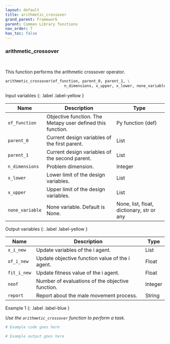 ```yaml
---
layout: default
title: arithmetic_crossover
grand_parent: Framework
parent: Common Library functions
nav_order: 7
has_toc: false
---
```


<h3>arithmetic_crossover</h3>

<br>

<p align = "justify">
    This function performs the arithmetic crossover operator. 
</p>

```python
arithmetic_crossover(of_function, parent_0, parent_1, \
                          n_dimensions, x_upper, x_lower, none_variable=None)
```

Input variables
{: .label .label-yellow }

<table style = "width:100%">
    <thead>
      <tr>
        <th>Name</th>
        <th>Description</th>
        <th>Type</th>
      </tr>
    </thead>
    <tr>
        <td><code>of_function</code></td>
        <td>Objective function. The Metapy user defined this function.</td>
        <td>Py function (def)</td>
    </tr>
    <tr>
        <td><code>parent_0</code></td>
        <td>Current design variables of the first parent.</td>
        <td>List</td>
    </tr>
    <tr>
        <td><code>parent_1</code></td>
        <td>Current design variables of the second parent.</td>
        <td>List</td>
    </tr>
    <tr>
        <td><code>n_dimensions</code></td>
        <td>Problem dimension.</td>
        <td>Integer</td>
    </tr>
    <tr>
        <td><code>x_lower</code></td>
        <td>Lower limit of the design variables.</td>
        <td>List</td>
    </tr>
    <tr>
        <td><code>x_upper</code></td>
        <td>Upper limit of the design variables.</td>
        <td>List</td>
    </tr>
    <tr>
        <td><code>none_variable</code></td>
        <td>None variable. Default is None.</td>
        <td>None, list, float, dictionary, str or any</td>
    </tr>
</table>

Output variables
{: .label .label-yellow }

<table style = "width:100%">
    <thead>
      <tr>
        <th>Name</th>
        <th>Description</th>
        <th>Type</th>
      </tr>
    </thead>
    <tr>
        <td><code>x_i_new</code></td>
        <td>Update variables of the i agent.</td>
        <td>List</td>
    </tr>
    <tr>
        <td><code>of_i_new</code></td>
        <td>Update objective function value of the i agent.</td>
        <td>Float</td>
    </tr>
    <tr>
        <td><code>fit_i_new</code></td>
        <td>Update fitness value of the i agent.</td>
        <td>Float</td>
    </tr>
    <tr>
        <td><code>neof</code></td>
        <td>Number of evaluations of the objective function.</td>
        <td>Integer</td>
    </tr>
    <tr>
        <td><code>report</code></td>
        <td>Report about the male movement process.</td>
        <td>String</td>
    </tr>
</table>

Example 1
{: .label .label-blue }

<p align = "justify">
    <i>
        Use the <code>arithmetic_crossover</code> function to perform a task.
    </i>
</p>

```python
# Example code goes here
```

```bash
# Example output goes here
```

